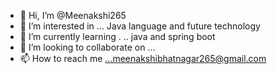 - 👋 Hi, I’m @Meenakshi265
- 👀 I’m interested in ... Java language and future technology
- 🌱 I’m currently learning . .. java and spring boot 
- 💞️ I’m looking to collaborate on ...
- 📫 How to reach me ...meenakshibhatnagar265@gmail.com 

<!---
Meenakshi265/Meenakshi265 is a ✨ special ✨ repository because its `README.md` (this file) appears on your GitHub profile.
You can click the Preview link to take a look at your changes.
--->
